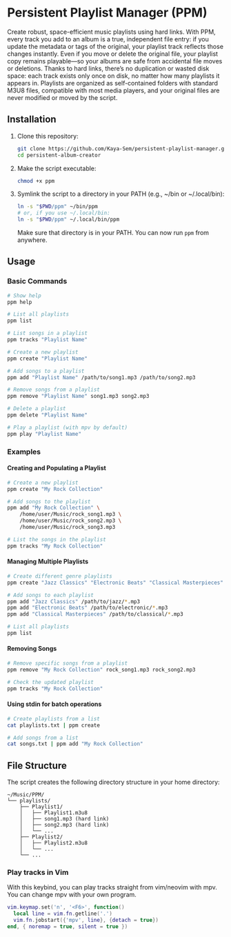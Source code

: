 # Persistent Playlist Manager (PPM)

Create robust, space-efficient music playlists using hard links. With PPM, every track you add to an album is a true, independent file entry: if you update the metadata or tags of the original, your playlist track reflects those changes instantly. Even if you move or delete the original file, your playlist copy remains playable—so your albums are safe from accidental file moves or deletions. Thanks to hard links, there’s no duplication or wasted disk space: each track exists only once on disk, no matter how many playlists it appears in. Playlists are organized as self-contained folders with standard M3U8 files, compatible with most media players, and your original files are never modified or moved by the script.


## Installation

1. Clone this repository:
   ```bash
   git clone https://github.com/Kaya-Sem/persistent-playlist-manager.git
   cd persistent-album-creator
   ```
2. Make the script executable:
   ```bash
   chmod +x ppm
   ```
3. Symlink the script to a directory in your PATH (e.g., ~/bin or ~/.local/bin):
   ```bash
   ln -s "$PWD/ppm" ~/bin/ppm
   # or, if you use ~/.local/bin:
   ln -s "$PWD/ppm" ~/.local/bin/ppm
   ```
   Make sure that directory is in your PATH. You can now run `ppm` from anywhere.

## Usage

### Basic Commands

```bash
# Show help
ppm help

# List all playlists
ppm list

# List songs in a playlist
ppm tracks "Playlist Name"

# Create a new playlist
ppm create "Playlist Name"

# Add songs to a playlist
ppm add "Playlist Name" /path/to/song1.mp3 /path/to/song2.mp3

# Remove songs from a playlist
ppm remove "Playlist Name" song1.mp3 song2.mp3

# Delete a playlist
ppm delete "Playlist Name"

# Play a playlist (with mpv by default)
ppm play "Playlist Name"
```

### Examples

#### Creating and Populating a Playlist

```bash
# Create a new playlist
ppm create "My Rock Collection"

# Add songs to the playlist
ppm add "My Rock Collection" \
    /home/user/Music/rock_song1.mp3 \
    /home/user/Music/rock_song2.mp3 \
    /home/user/Music/rock_song3.mp3

# List the songs in the playlist
ppm tracks "My Rock Collection"
```

#### Managing Multiple Playlists

```bash
# Create different genre playlists
ppm create "Jazz Classics" "Electronic Beats" "Classical Masterpieces"

# Add songs to each playlist
ppm add "Jazz Classics" /path/to/jazz/*.mp3
ppm add "Electronic Beats" /path/to/electronic/*.mp3
ppm add "Classical Masterpieces" /path/to/classical/*.mp3

# List all playlists
ppm list
```

#### Removing Songs

```bash
# Remove specific songs from a playlist
ppm remove "My Rock Collection" rock_song1.mp3 rock_song2.mp3

# Check the updated playlist
ppm tracks "My Rock Collection"
```

#### Using stdin for batch operations

```bash
# Create playlists from a list
cat playlists.txt | ppm create

# Add songs from a list
cat songs.txt | ppm add "My Rock Collection"
```

## File Structure

The script creates the following directory structure in your home directory:

```
~/Music/PPM/
└── playlists/
    ├── Playlist1/
    │   ├── Playlist1.m3u8
    │   ├── song1.mp3 (hard link)
    │   ├── song2.mp3 (hard link)
    │   └── ...
    ├── Playlist2/
    │   ├── Playlist2.m3u8
    │   └── ...
    └── ...
```

### Play tracks in Vim

With this keybind, you can play tracks straight from vim/neovim
with mpv. You can change mpv with your own program.

```lua
vim.keymap.set('n', '<F6>', function()
  local line = vim.fn.getline('.')
  vim.fn.jobstart({'mpv', line}, {detach = true})
end, { noremap = true, silent = true })
```
